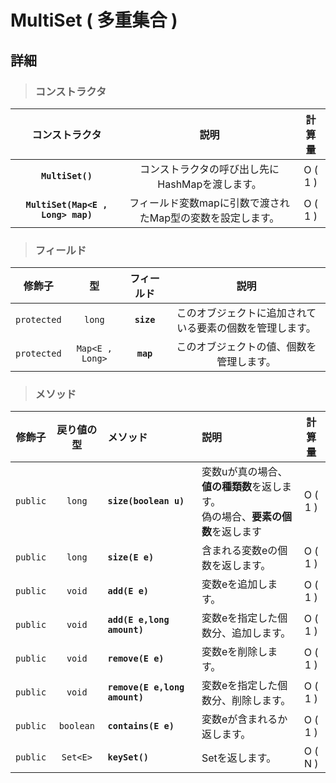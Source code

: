 # MultiSet (  多重集合 )

## 詳細

> ### コンストラクタ
|コンストラクタ|説明|計算量|
|:---:|:---:|:---:|
|**`MultiSet()`**|コンストラクタの呼び出し先にHashMapを渡します。|O ( 1 )|
|**`MultiSet(Map<E , Long> map)`**|フィールド変数mapに引数で渡されたMap型の変数を設定します。|O ( 1 )|
> ### フィールド
|修飾子|型|フィールド|説明|
|:---:|:---:|:---:|:---:|
|`protected`|`long`|**`size`**|このオブジェクトに追加されている要素の個数を管理します。|
|`protected`|`Map<E , Long>`|**`map`**|このオブジェクトの値、個数を管理します。|
> ### メソッド
|修飾子|戻り値の型|メソッド|説明|計算量|
|:---:|:---:|:---|:---|:---:|
|`public`|`long`|**`size(boolean u)`**|変数uが真の場合、**値の種類数**を返します。<br> 偽の場合、**要素の個数**を返します  |O ( 1 )|
|`public`|`long`|**`size(E e)`**|含まれる変数eの個数を返します。|O ( 1 )|
|`public`|`void`|**`add(E e)`**|変数eを追加します。|O ( 1 )|
|`public`|`void`|**`add(E e,long amount)`**|変数eを指定した個数分、追加します。|O ( 1 )|
|`public`|`void`|**`remove(E e)`**|変数eを削除します。|O ( 1 )|
|`public`|`void`|**`remove(E e,long amount)`**|変数eを指定した個数分、削除します。|O ( 1 )|
|`public`|`boolean`|**`contains(E e)`**|変数eが含まれるか返します。|O ( 1 )|
|`public`|`Set<E>`|**`keySet()`**|Setを返します。|O ( N )|
